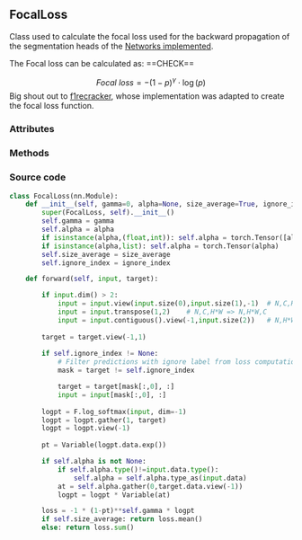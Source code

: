 ## FocalLoss

Class used to calculate the focal loss used for the backward propagation of the segmentation heads of the [Networks implemented](./U_Net#networks-implemented).

The Focal loss can be calculated as:
==CHECK==

$$ Focal\ loss = -(1-p)^\gamma \cdot \log(p)$$
Big shout out to [f1recracker](https://gist.github.com/f1recracker/0f564fd48f15a58f4b92b3eb3879149b), whose implementation was adapted to create the focal loss function.

### Attributes



### Methods



### Source code

```python
class FocalLoss(nn.Module):
    def __init__(self, gamma=0, alpha=None, size_average=True, ignore_index = None):
        super(FocalLoss, self).__init__()
        self.gamma = gamma
        self.alpha = alpha
        if isinstance(alpha,(float,int)): self.alpha = torch.Tensor([alpha,1-alpha])
        if isinstance(alpha,list): self.alpha = torch.Tensor(alpha)
        self.size_average = size_average
        self.ignore_index = ignore_index

    def forward(self, input, target):

        if input.dim() > 2:
            input = input.view(input.size(0),input.size(1),-1)  # N,C,H,W => N,C,H*W
            input = input.transpose(1,2)    # N,C,H*W => N,H*W,C
            input = input.contiguous().view(-1,input.size(2))   # N,H*W,C => N*H*W,C
        
        target = target.view(-1,1)
        
        if self.ignore_index != None:
            # Filter predictions with ignore label from loss computation
            mask = target != self.ignore_index

            target = target[mask[:,0], :]
            input = input[mask[:,0], :]
        
        logpt = F.log_softmax(input, dim=-1)
        logpt = logpt.gather(1, target)
        logpt = logpt.view(-1)
        
        pt = Variable(logpt.data.exp())

        if self.alpha is not None:
            if self.alpha.type()!=input.data.type():
                self.alpha = self.alpha.type_as(input.data)
            at = self.alpha.gather(0,target.data.view(-1))
            logpt = logpt * Variable(at)

        loss = -1 * (1-pt)**self.gamma * logpt
        if self.size_average: return loss.mean()
        else: return loss.sum()
```

